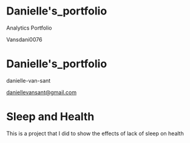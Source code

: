 # Danielle's_portfolio
Analytics Portfolio

Vansdani0076

# Danielle's_portfolio

danielle-van-sant

daniellevansant@gmail.com

# Sleep and Health

This is a project that I did to show the effects of lack of sleep on health
